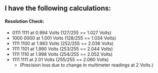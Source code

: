 ## I have the following calculations:

#### Resolution Check:
* 0111 1111 at 0.994 Volts (127/255 == 1.027 Volts)
* 1000 0000 at 1.001 Volts (128/255 == 1.034 Volts)
* 1111 1100 at 1.983 Volts (252/255 == 2.036 Volts)
* 1111 1101 at 1.990 Volts (253/255 == 2.044 Volts)
* 1111 1110 at 1.998 Volts (254/255 == 2.052 Volts)
* 1111 1111 at 2.01 Volts  (255/255 == 2.060 Volts)
  - (Precision loss due to change in multimeter readings at 2 Volts.) 
